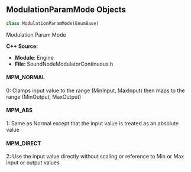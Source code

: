 ## ModulationParamMode Objects

```python
class ModulationParamMode(EnumBase)
```

Modulation Param Mode

**C++ Source:**

- **Module**: Engine
- **File**: SoundNodeModulatorContinuous.h

<a id="unreal.ModulationParamMode.MPM_NORMAL"></a>

#### MPM_NORMAL

0: Clamps input value to the range (MinInput, MaxInput) then maps to the range (MinOutput, MaxOutput)

<a id="unreal.ModulationParamMode.MPM_ABS"></a>

#### MPM_ABS

1: Same as Normal except that the input value is treated as an absolute value

<a id="unreal.ModulationParamMode.MPM_DIRECT"></a>

#### MPM_DIRECT

2: Use the input value directly without scaling or reference to Min or Max input or output values

<a id="unreal.VolumeLightingMethod"></a>